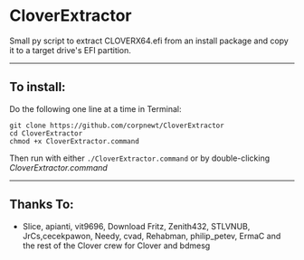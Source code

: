 # CloverExtractor
Small py script to extract CLOVERX64.efi from an install package and copy it to a target drive's EFI partition.

***

## To install:

Do the following one line at a time in Terminal:

    git clone https://github.com/corpnewt/CloverExtractor
    cd CloverExtractor
    chmod +x CloverExtractor.command
    
Then run with either `./CloverExtractor.command` or by double-clicking *CloverExtractor.command*

***

## Thanks To:

* Slice, apianti, vit9696, Download Fritz, Zenith432, STLVNUB, JrCs,cecekpawon, Needy, cvad, Rehabman, philip_petev, ErmaC and the rest of the Clover crew for Clover and bdmesg
